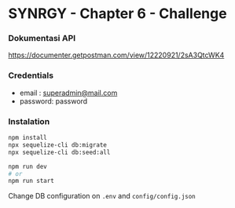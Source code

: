 # SYNRGY - Chapter 6 - Challenge

### Dokumentasi API

https://documenter.getpostman.com/view/12220921/2sA3QtcWK4

### Credentials

-   email : superadmin@mail.com
-   password: password

### Instalation

```bash
npm install
npx sequelize-cli db:migrate
npx sequelize-cli db:seed:all

npm run dev
# or
npm run start
```

Change DB configuration on `.env` and `config/config.json`
